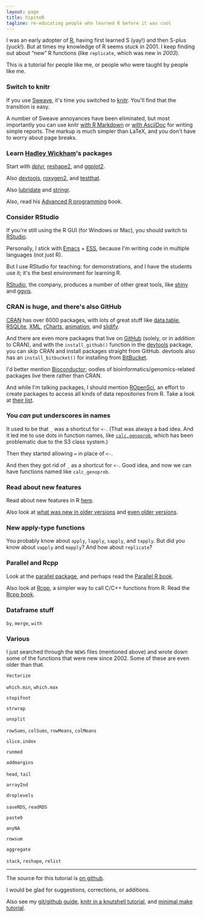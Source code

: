 ```yaml
---
layout: page
title: hipsteR
tagline: re-educating people who learned R before it was cool
---
```


I was an early adopter of [R](http://www.r-project.org), having first
learned S (yay!) and then S-plus (yuck!). But at times my knowledge of
R seems stuck in 2001. I keep finding out about &ldquo;new&rdquo; R
functions (like `replicate`, which was new in _2003_).

This is a tutorial for people like me, or people who were taught by people like me.

### Switch to knitr

If you use [Sweave](http://leisch.userweb.mwn.de/Sweave/), it's time
you switched to [knitr](http://yihui.name/knitr/). You'll find that
the transition is easy.

A number of Sweave annoyances have been eliminated, but most
importantly you can use knitr
[with R Markdown](http://kbroman.github.io/knitr_knutshell/pages/Rmarkdown.html)
or
[with AsciiDoc](http://kbroman.github.io/knitr_knutshell/pages/asciidoc.html)
for writing simple reports. The markup is much simpler than LaTeX, and
you don't have to worry about page breaks.

### Learn [Hadley Wickham](http://had.co.nz/)'s packages

Start with [dplyr](https://github.com/hadley/dplyr),
[reshape2](https://github.com/hadley/reshape), and
[ggplot2](http://ggplot2.org/).

Also [devtools](https://github.com/hadley/devtools),
[roxygen2](https://github.com/klutometis/roxygen), and
[testthat](https://github.com/hadley/testthat).

Also [lubridate](https://github.com/hadley/lubridate) and
[stringr](https://github.com/hadley/stringr).

Also, read his [Advanced R programming](http://adv-r.had.co.nz/) book.


### Consider RStudio

If you're still using the R GUI (for Windows or Mac), you should
switch to [RStudio](http://www.rstudio.com/ide/download/desktop).

Personally, I stick with [Emacs](http://www.gnu.org/software/emacs/) +
[ESS](http://ess.r-project.org/), because I'm writing code in multiple
languages (not just R).

But I use RStudio for teaching: for demonstrations, and I have the
students use it; it's the best environment for learning R.

[RStudio](http://rstudio.com), the company, produces a number of other great
tools, like [shiny](http://www.rstudio.com/shiny/) and
[ggvis](https://github.com/rstudio/ggvis).

### CRAN is huge, and there's also GitHub

[CRAN](http://cran.r-project.org) has over 6000 packages, with lots of
great stuff like
[data.table](http://cran.r-project.org/web/packages/data.table), 
[RSQLite](http://cran.r-project.org/web/packages/RSQLite),
[XML](http://cran.r-project.org/web/packages/XML),
[rCharts](http://rcharts.io/),
[animation](http://yihui.name/animation/), and
[slidify](http://slidify.org/).

And there are even more packages that live on [GitHub](http://github.com) (solely, or in
addition to CRAN), and with the `install_github()` function in the
[devtools](https://github.com/hadley/devtools) package, you can skip
CRAN and install packages straight from GitHub. devtools also has an
`install_bitbucket()` for installing from
[BitBucket](http://bitbucket.org).

I'd better mention [Bioconductor](http://bioconductor.org/); oodles of
bioinformatics/genomics-related packages live there rather than CRAN.

And while I'm talking packages, I should mention
[ROpenSci](http://ropensci.org/), an effort to create packages to
access all kinds of data repositories from R. Take a look at
[their list](http://ropensci.org/packages/). 


### You _can_ put underscores in names

It used to be that `_` was a shortcut for `<-`. (That was always a bad
idea. And it led me to use dots in function names, like
[`calc.genoprob`](https://github.com/kbroman/qtl/blob/master/R/calc.genoprob.R),
which has been problematic due to the S3 class system.)

Then they started allowing `=` in place of `<-`.

And then they got rid of `_` as a shortcut for `<-`.  Good idea, and
now we can have functions named like `calc_genoprob`.

### Read about new features

Read about new features in R
[here](http://stat.ethz.ch/R-manual/R-devel/NEWS).

Also look at
[what was new in older versions](http://cran.r-project.org/src/base/NEWS.2)
and [even older versions](http://cran.r-project.org/src/base/NEWS.1).

### New apply-type functions

You probably know about `apply`, `lapply`, `sapply`, and `tapply`. But
did you know about `vapply` and `mapply`? And how about `replicate`?

### Parallel and Rcpp

Look at the
[parallel package](http://stat.ethz.ch/R-manual/R-devel/library/parallel/doc/parallel.pdf),
and perhaps read the
[Parallel R book](http://www.amazon.com/exec/obidos/ASIN/1449309925/7210-20).

Also look at [Rcpp](http://adv-r.had.co.nz/Rcpp.html), a simpler way
to call C/C++ functions from R. Read the [Rcpp book](http://www.amazon.com/exec/obidos/ASIN/1461468671/7210-20).

### Dataframe stuff

`by`, `merge`, `with`

### Various

I just searched through the `NEWS` files (mentioned above) and
wrote down some of the functions that were new since 2002.
Some of these are even older than that.

`Vectorize`

`which.min`, `which.max`

`stopifnot`

`strwrap`

`unsplit`

`rowSums`, `colSums`, `rowMeans`, `colMeans`

`slice.index`

`runmed`

`addmargins`

`head`, `tail`

`arrayInd`

`droplevels`

`saveRDS`, `readRDS`

`paste0`

`anyNA`

`rowsum`

`aggregate`

`stack`, `reshape`, `relist`


---

The source for this tutorial is
[on github](http://github.com/kbroman/hipsteR).

I would be glad for suggestions, corrections, or additions.

Also see my
[git/github guide](http://kbroman.github.io/github_tutorial),
[knitr in a knutshell tutorial](http://kbroman.github.io/knitr_knutshell),
and [minimal make tutorial](http://kbroman.github.io/minimal_make).
